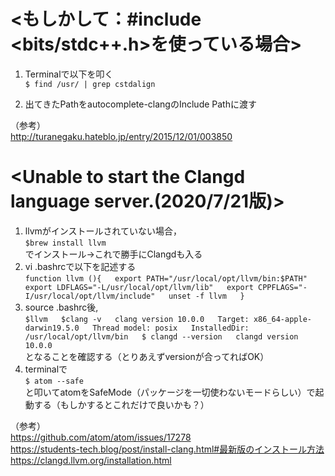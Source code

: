 # <もしかして：#include <bits/stdc++.h>を使っている場合>
1. Terminalで以下を叩く  
`$ find /usr/ | grep cstdalign`

1. 出てきたPathをautocomplete-clangのInclude Pathに渡す  

（参考）  
http://turanegaku.hateblo.jp/entry/2015/12/01/003850


# <Unable to start the Clangd language server.(2020/7/21版)>
1. llvmがインストールされていない場合，  
`$brew install llvm`  
でインストール→これで勝手にClangdも入る
1. vi .bashrcで以下を記述する  
`function llvm (){  
    export PATH="/usr/local/opt/llvm/bin:$PATH"  
    export LDFLAGS="-L/usr/local/opt/llvm/lib"  
    export CPPFLAGS="-I/usr/local/opt/llvm/include"  
    unset -f llvm  
}`  
1. source .bashrc後,  
`$llvm  
$clang -v  
clang version 10.0.0  
Target: x86_64-apple-darwin19.5.0  
Thread model: posix  
InstalledDir: /usr/local/opt/llvm/bin  
$ clangd --version  
clangd version 10.0.0`  
となることを確認する（とりあえずversionが合ってればOK）
1. terminalで  
`$ atom --safe`  
と叩いてatomをSafeMode（パッケージを一切使わないモードらしい）で起動する（もしかするとこれだけで良いかも？）

（参考）  
https://github.com/atom/atom/issues/17278  
https://students-tech.blog/post/install-clang.html#最新版のインストール方法  
https://clangd.llvm.org/installation.html

